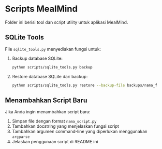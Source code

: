 # Scripts MealMind

Folder ini berisi tool dan script utility untuk aplikasi MealMind.

## SQLite Tools

File `sqlite_tools.py` menyediakan fungsi untuk:

1. Backup database SQLite:
   ```bash
   python scripts/sqlite_tools.py backup
   ```
2. Restore database SQLite dari backup:
   ```bash
   python scripts/sqlite_tools.py restore --backup-file backups/nama_file_backup.db
   ```

## Menambahkan Script Baru

Jika Anda ingin menambahkan script baru:

1. Simpan file dengan format `nama_script.py`
2. Tambahkan docstring yang menjelaskan fungsi script
3. Tambahkan argumen command-line yang diperlukan menggunakan `argparse`
4. Jelaskan penggunaan script di README ini
